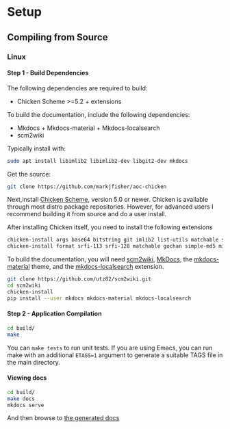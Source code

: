 # Setup

## Compiling from Source

### Linux

#### Step 1 - Build Dependencies

The following dependencies are required to build:

- Chicken Scheme >=5.2 + extensions

To build the documentation, include the following dependencies:

- Mkdocs + Mkdocs-material + Mkdocs-localsearch
- scm2wiki

Typically install with:

``` bash
sudo apt install libimlib2 libimlib2-dev libgit2-dev mkdocs
```


Get the source:

```sh
git clone https://github.com/markjfisher/aoc-chicken
```

Next,install [Chicken Scheme](https://call-cc.org), version 5.0 or
newer. Chicken is available through most distro package
repositories. However, for advanced users I recommend building it
from source and do a user install.

After installing Chicken itself, you need to install the following
extensions

```sh
chicken-install args base64 bitstring git imlib2 list-utils matchable simple-md5 srfi-1 srfi-4 srfi-13 srfi-14 srfi-18 srfi-41 srfi-69 stack test
chicken-install format srfi-113 srfi-128 matchable gochan simple-md5 miscmacros md5
```

To build the documentation, you will need [scm2wiki](https://github.com/utz82/scm2wiki),
[MkDocs](https://www.mkdocs.org/), the [mkdocs-material](https://github.com/squidfunk/mkdocs-material) theme,
and the [mkdocs-localsearch](https://github.com/wilhelmer/mkdocs-localsearch)
extension.

```sh
git clone https://github.com/utz82/scm2wiki.git
cd scm2wiki
chicken-install
pip install --user mkdocs mkdocs-material mkdocs-localsearch
```


#### Step 2 - Application Compilation

```sh
cd build/
make
```

You can `make tests` to run unit tests. If you are using Emacs, you
can run make with an additional `ETAGS=1` argument to generate a
suitable TAGS file in the main directory.


#### Viewing docs

```sh
cd build/
make docs
mkdocs serve
```

And then browse to [the generated docs](http://localhost:8000)
